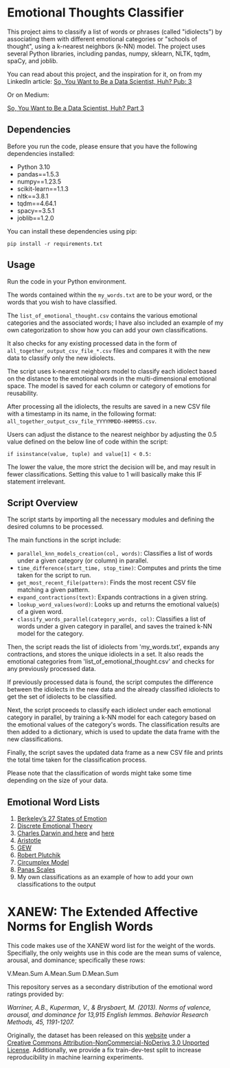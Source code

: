 # Emotional Thoughts Classifier

This project aims to classify a list of words or phrases (called "idiolects") by associating them with different emotional categories or "schools of thought", using a k-nearest neighbors (k-NN) model. The project uses several Python libraries, including pandas, numpy, sklearn, NLTK, tqdm, spaCy, and joblib.

You can read about this project, and the inspiration for it, on from my LinkedIn article:
[So, You Want to Be a Data Scientist, Huh? Pub: 3](https://www.linkedin.com/pulse/so-you-want-data-scientist-huh-pub-3-zack-olinger)

Or on Medium:

[So, You Want to Be a Data Scientist, Huh? Part 3](https://medium.com/@therealzackolinger/so-you-want-to-be-a-data-scientist-huh-part-3-855a3d23f009)

## Dependencies
Before you run the code, please ensure that you have the following dependencies installed:

* Python 3.10
* pandas==1.5.3
* numpy==1.23.5
* scikit-learn==1.1.3
* nltk==3.8.1
* tqdm==4.64.1
* spacy==3.5.1
* joblib==1.2.0

You can install these dependencies using pip:
```
pip install -r requirements.txt
```


## Usage

Run the code in your Python environment. 

The words contained within the `my_words.txt` are to be your word, or the words that you wish to have classified. 

The `list_of_emotional_thought.csv` contains the various emotional categories and the associated words; I have also included an example of my own categorization to show how you can add your own classifications.

It also checks for any existing processed data in the form of `all_together_output_csv_file_*.csv` files and compares it with the new data to classify only the new idiolects.

The script uses k-nearest neighbors model to classify each idiolect based on the distance to the emotional words in the multi-dimensional emotional space. The model is saved for each column or category of emotions for reusability.

After processing all the idiolects, the results are saved in a new CSV file with a timestamp in its name, in the following format: `all_together_output_csv_file_YYYYMMDD-HHMMSS.csv`.

Users can adjust the distance to the nearest neighbor by adjusting the 0.5 value defined on the below line of code within the script:

```
if isinstance(value, tuple) and value[1] < 0.5:
```

The lower the value, the more strict the decision will be, and may result in fewer classifications. Setting this value to 1 will basically make this IF statement irrelevant.

## Script Overview
The script starts by importing all the necessary modules and defining the desired columns to be processed.

The main functions in the script include:

* `parallel_knn_models_creation(col, words)`: Classifies a list of words under a given category (or column) in parallel.
* `time_difference(start_time, stop_time)`: Computes and prints the time taken for the script to run.
* `get_most_recent_file(pattern)`: Finds the most recent CSV file matching a given pattern.
* `expand_contractions(text)`: Expands contractions in a given string.
* `lookup_word_values(word)`: Looks up and returns the emotional value(s) of a given word.
* `classify_words_parallel(category_words, col)`: Classifies a list of words under a given category in parallel, and saves the trained k-NN model for the category.

Then, the script reads the list of idiolects from 'my_words.txt', expands any contractions, and stores the unique idiolects in a set. It also reads the emotional categories from 'list_of_emotional_thought.csv' and checks for any previously processed data.

If previously processed data is found, the script computes the difference between the idiolects in the new data and the already classified idiolects to get the set of idiolects to be classified.

Next, the script proceeds to classify each idiolect under each emotional category in parallel, by training a k-NN model for each category based on the emotional values of the category's words. The classification results are then added to a dictionary, which is used to update the data frame with the new classifications.

Finally, the script saves the updated data frame as a new CSV file and prints the total time taken for the classification process.

Please note that the classification of words might take some time depending on the size of your data.

## Emotional Word Lists

1. [Berkeley’s 27 States of Emotion](https://news.berkeley.edu/2017/09/06/27-emotions/)
2. [Discrete Emotional Theory](https://en.wikipedia.org/wiki/Discrete_emotion_theory)
3. [Charles Darwin and here](https://www.ncbi.nlm.nih.gov/pmc/articles/PMC2781895) and [here](https://simple.wikipedia.org/wiki/List_of_emotions)
4. [Aristotle](https://simple.wikipedia.org/wiki/List_of_emotions)
5. [GEW](https://academic.oup.com/book/2214/chapter-abstract/142269657?redirectedFrom=fulltext)
6. [Robert Plutchik](https://simple.wikipedia.org/wiki/List_of_emotions)
7. [Circumplex Model](https://www.ncbi.nlm.nih.gov/pmc/articles/PMC2367156)
8. [Panas Scales](https://positivepsychology.com/positive-and-negative-affect-schedule-panas/)
9. My own classifications as an example of how to add your own classifications to the output
# XANEW: The Extended Affective Norms for English Words

This code makes use of the XANEW word list for the weight of the words. Specifially, the only weights use in this code are the mean sums of valence, arousal, and dominance; specifically these rows:

V.Mean.Sum
A.Mean.Sum
D.Mean.Sum

This repository serves as a secondary distribution of the emotional word ratings provided by:

*Warriner, A.B., Kuperman, V., & Brysbaert, M. (2013). Norms of valence, arousal, and dominance for 13,915 English 
lemmas. Behavior Research Methods, 45, 1191-1207.* 

Originally, the dataset has been released on this [website](http://crr.ugent.be/archives/1003) under a  
[Creative Commons Attribution-NonCommercial-NoDerivs 3.0 Unported License](https://creativecommons.org/licenses/by-nc-nd/3.0/deed.en_US).
Additionally, we provide a fix train-dev-test split to increase reproducibility in machine learning experiments.